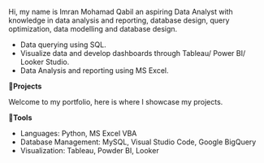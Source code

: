 Hi, my name is Imran Mohamad Qabil an aspiring Data Analyst with knowledge in data analysis and reporting, database design, query optimization, data modelling and database design.

- Data querying using SQL.
- Visualize data and develop dashboards through Tableau/ Power BI/ Looker Studio.
- Data Analysis and reporting using MS Excel.

📖**Projects**

Welcome to my portfolio, here is where I showcase my projects.

🔨**Tools** 

- Languages: Python, MS Excel VBA
- Database Management: MySQL, Visual Studio Code, Google BigQuery
- Visualization: Tableau, Powder BI, Looker
